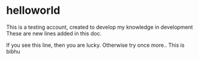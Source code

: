 # helloworld
This is a testing account, created to develop my knowledge in development
These are new lines added in this doc.

If you see this line, then you are lucky. Otherwise try once more..
This is bibhu
